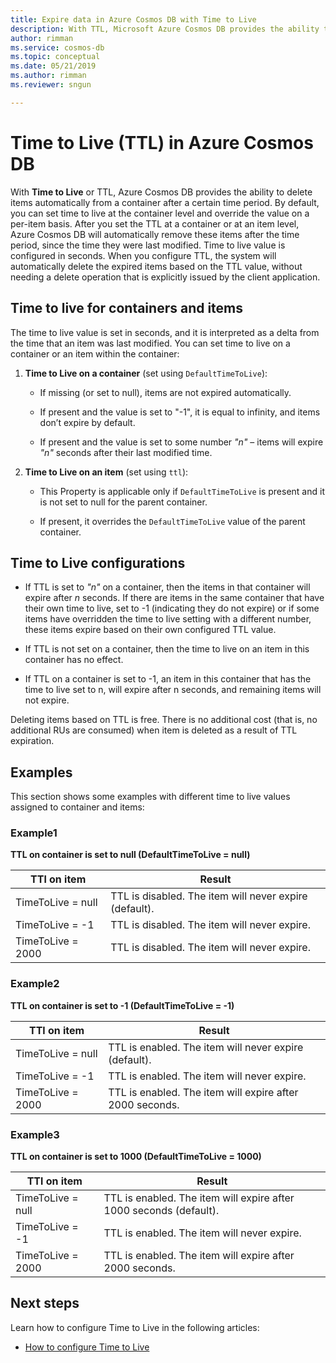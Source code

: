 ```yaml
---
title: Expire data in Azure Cosmos DB with Time to Live 
description: With TTL, Microsoft Azure Cosmos DB provides the ability to have documents automatically purged from the system after a period of time.
author: rimman
ms.service: cosmos-db
ms.topic: conceptual
ms.date: 05/21/2019
ms.author: rimman
ms.reviewer: sngun

---
```

# Time to Live (TTL) in Azure Cosmos DB 

With **Time to Live** or TTL, Azure Cosmos DB provides the ability to delete items automatically from a container after a certain time period. By default, you can set time to live at the container level and override the value on a per-item basis. After you set the TTL at a container or at an item level, Azure Cosmos DB will automatically remove these items after the time period, since the time they were last modified. Time to live value is configured in seconds. When you configure TTL, the system will automatically delete the expired items based on the TTL value, without needing a delete operation that is explicitly issued by the client application.

## Time to live for containers and items

The time to live value is set in seconds, and it is interpreted as a delta from the time that an item was last modified. You can set time to live on a container or an item within the container:

1. **Time to Live on a container** (set using `DefaultTimeToLive`):

   - If missing (or set to null), items are not expired automatically.

   - If present and the value is set to "-1", it is equal to infinity, and items don’t expire by default.

   - If present and the value is set to some number *"n"* – items will expire *"n"* seconds after their last modified time.

2. **Time to Live on an item** (set using `ttl`):

   - This Property is applicable only if `DefaultTimeToLive` is present and it is not set to null for the parent container.

   - If present, it overrides the `DefaultTimeToLive` value of the parent container.

## Time to Live configurations

* If TTL is set to *"n"* on a container, then the items in that container will expire after *n* seconds.  If there are items in the same container that have their own time to live, set to -1 (indicating they do not expire) or if some items have overridden the time to live setting with a different number, these items expire based on their own configured TTL value. 

* If TTL is not set on a container, then the time to live on an item in this container has no effect. 

* If TTL on a container is set to -1, an item in this container that has the time to live set to n, will expire after n seconds, and remaining items will not expire. 

Deleting items based on TTL is free. There is no additional cost (that is, no additional RUs are consumed) when item is deleted as a result of TTL expiration.

## Examples

This section shows some examples with different time to live values assigned to container and items:

### Example1

**TTL on container is set to null (DefaultTimeToLive = null)**

|TTl on item| Result|
|---|---|
|TimeToLive = null|	TTL is disabled. The item will never expire (default).|
|TimeToLive = -1	|TTL is disabled. The item will never expire.|
|TimeToLive = 2000	|TTL is disabled. The item will never expire.|


### Example2

**TTL on container is set to -1 (DefaultTimeToLive = -1)**

|TTl on item| Result|
|---|---|
|TimeToLive = null	|TTL is enabled. The item will never expire (default).|
|TimeToLive = -1	|TTL is enabled. The item will never expire.|
|TimeToLive = 2000	|TTL is enabled. The item will expire after 2000 seconds.|

### Example3

**TTL on container is set to 1000 (DefaultTimeToLive = 1000)**

|TTl on item| Result|
|---|---|
|TimeToLive = null|	TTL is enabled. The item will expire after 1000 seconds (default).|
|TimeToLive = -1	|TTL is enabled. The item will never expire.|
|TimeToLive = 2000	|TTL is enabled. The item will expire after 2000 seconds.|

## Next steps

Learn how to configure Time to Live in the following articles:

* [How to configure Time to Live](how-to-time-to-live.md)
